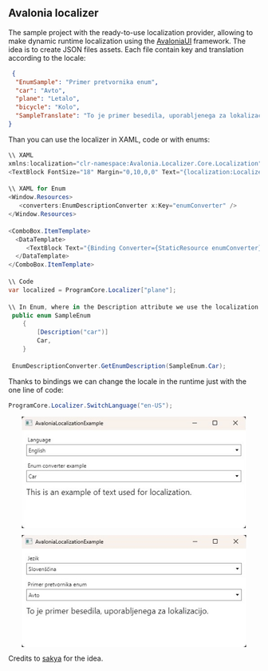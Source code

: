 ## Avalonia localizer
  The sample project with the ready-to-use localization provider, allowing to make dynamic runtime localization using the [AvaloniaUI](https://github.com/AvaloniaUI/Avalonia) framework.
  The idea is to create JSON files assets. Each file contain key and translation according to the locale:
``` JSON
 {
  "EnumSample": "Primer pretvornika enum",
  "car": "Avto",
  "plane": "Letalo",
  "bicycle": "Kolo",
  "SampleTranslate": "To je primer besedila, uporabljenega za lokalizacijo."
}
```
Than you can use the localizer in XAML, code or with enums:
``` C#
\\ XAML
xmlns:localization="clr-namespace:Avalonia.Localizer.Core.Localization"
<TextBlock FontSize="18" Margin="0,10,0,0" Text="{localization:Localize SampleTranslate}"/>

\\ XAML for Enum
<Window.Resources>
   <converters:EnumDescriptionConverter x:Key="enumConverter" />
</Window.Resources>

<ComboBox.ItemTemplate>
  <DataTemplate>
     <TextBlock Text="{Binding Converter={StaticResource enumConverter}}"/>
  </DataTemplate>
</ComboBox.ItemTemplate>

\\ Code
var localized = ProgramCore.Localizer["plane"];

\\ In Enum, where in the Description attribute we use the localization key
 public enum SampleEnum
    {
        [Description("car")]
        Car,
    }
    
 EnumDescriptionConverter.GetEnumDescription(SampleEnum.Car);
```
Thanks to bindings we can change the locale in the runtime just with the one line of code:
``` C#
ProgramCore.Localizer.SwitchLanguage("en-US");
```  
  <p align="center"> <img src="Avalonia.Localizer\Assets\SampleEn.jpg" width="450" align="center" title="Screenshot with English locale"> </p> <p align="center"> <img src="Avalonia.Localizer\Assets\SampleSl.jpg" width="450" align="center" title="Screenshot with Slovenian locale"> </p>

Credits to [sakya](https://github.com/sakya/) for the idea.
